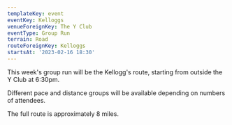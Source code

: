 ```yaml
---
templateKey: event
eventKey: Kelloggs
venueForeignKey: The Y Club
eventType: Group Run
terrain: Road
routeForeignKey: Kelloggs
startsAt: '2023-02-16 18:30'
---
```

This week's group run will be the Kellogg's route,
starting from outside the Y Club at 6:30pm.

Different pace and distance groups will be available depending on 
numbers of attendees.

The full route is approximately 8 miles.

